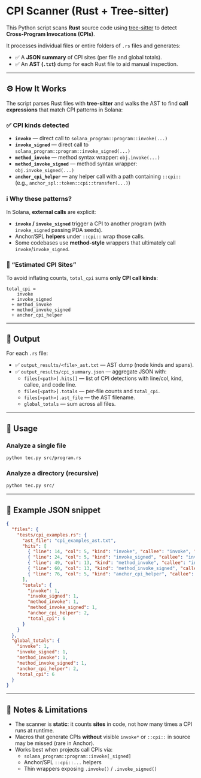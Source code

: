 # CPI Scanner (Rust + Tree-sitter)

This Python script scans **Rust** source code using [tree-sitter](https://tree-sitter.github.io/tree-sitter/) to detect **Cross-Program Invocations (CPIs)**.

It processes individual files or entire folders of `.rs` files and generates:

* ✅ A **JSON summary** of CPI sites (per file and global totals).
* ✅ An **AST (`.txt`)** dump for each Rust file to aid manual inspection.

---

## ⚙️ How It Works

The script parses Rust files with **tree-sitter** and walks the AST to find **call expressions** that match CPI patterns in Solana:

### ✅ CPI kinds detected

* **`invoke`** — direct call to `solana_program::program::invoke(...)`
* **`invoke_signed`** — direct call to `solana_program::program::invoke_signed(...)`
* **`method_invoke`** — method syntax wrapper: `obj.invoke(...)`
* **`method_invoke_signed`** — method syntax wrapper: `obj.invoke_signed(...)`
* **`anchor_cpi_helper`** — any helper call with a path containing `::cpi::` (e.g., `anchor_spl::token::cpi::transfer(...)`)

### ℹ️ Why these patterns?

In Solana, **external calls** are explicit:
- **`invoke` / `invoke_signed`** trigger a CPI to another program (with `invoke_signed` passing PDA seeds).
- Anchor/SPL **helpers** under `::cpi::` wrap those calls.
- Some codebases use **method-style** wrappers that ultimately call `invoke`/`invoke_signed`.

### 📏 “Estimated CPI Sites”

To avoid inflating counts, `total_cpi` sums **only CPI call kinds**:

```
total_cpi =
    invoke
  + invoke_signed
  + method_invoke
  + method_invoke_signed
  + anchor_cpi_helper
```

---

## 📁 Output

For each `.rs` file:

* ✅ `output_results/<file>_ast.txt` — AST dump (node kinds and spans).
* ✅ `output_results/cpi_summary.json` — aggregate JSON with:
  * `files[<path>].hits[]` — list of CPI detections with line/col, kind, callee, and code line.
  * `files[<path>].totals` — per-file counts and `total_cpi`.
  * `files[<path>].ast_file` — the AST filename.
  * `global_totals` — sum across all files.

---

## 🚀 Usage

### Analyze a single file

```bash
python tec.py src/program.rs
```

### Analyze a directory (recursive)

```bash
python tec.py src/
```

---

## 🧾 Example JSON snippet

```json
{
  "files": {
    "tests/cpi_examples.rs": {
      "ast_file": "cpi_examples_ast.txt",
      "hits": [
        { "line": 14, "col": 5, "kind": "invoke", "callee": "invoke", "code": "invoke(&instruction, &accounts).unwrap();" },
        { "line": 24, "col": 5, "kind": "invoke_signed", "callee": "invoke_signed", "code": "invoke_signed(&instruction, &accounts, &[seeds]).unwrap();" },
        { "line": 49, "col": 13, "kind": "method_invoke", "callee": "invoke", "code": "helper.invoke(&ix, &accs).unwrap();" },
        { "line": 60, "col": 13, "kind": "method_invoke_signed", "callee": "invoke_signed", "code": "helper.invoke_signed(&ix, &accs, &[seeds_level]).unwrap();" },
        { "line": 76, "col": 5, "kind": "anchor_cpi_helper", "callee": "token::cpi::transfer", "code": "token::cpi::transfer(ctx, 123u64).unwrap();" }
      ],
      "totals": {
        "invoke": 1,
        "invoke_signed": 1,
        "method_invoke": 1,
        "method_invoke_signed": 1,
        "anchor_cpi_helper": 2,
        "total_cpi": 6
      }
    }
  },
  "global_totals": {
    "invoke": 1,
    "invoke_signed": 1,
    "method_invoke": 1,
    "method_invoke_signed": 1,
    "anchor_cpi_helper": 2,
    "total_cpi": 6
  }
}
```

---

## 📝 Notes & Limitations

* The scanner is **static**: it counts **sites** in code, not how many times a CPI runs at runtime.
* Macros that generate CPIs **without** visible `invoke*` or `::cpi::` in source may be missed (rare in Anchor).
* Works best when projects call CPIs via:
  - `solana_program::program::invoke[_signed]`
  - Anchor/SPL `::cpi::...` helpers
  - Thin wrappers exposing `.invoke()` / `.invoke_signed()`



